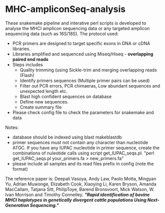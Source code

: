 # MHC-ampliconSeq-analysis


These snakemake pipeline and interative perl scripts is developed to analyse the MHCI amplicon sequencing data or any targeted amplicon sequencing data (such as 16S/18S). 
The protocol used:
* PCR primers are designed to target specific exons in DNA or cDNA libraries. 
* Libraries amplified and sequenced using Miseq/Hiseq - <b>overlapping paired end reads</b>
* Steps includes
	* Quality trimming (using Sickle-trim and merging overlapping reads (Flash)
	* Identify primers sequences (Multiple primer pairs can be used)
	* Filter out PCR errors, PCR chimaeras, Low abundant sequences and unexpected length etc. 
	* Blast high confident sequences on database
	* Define new sequences. 
  * Create summary file
* Please check config file to check the parameters for snakemake and data

Notes:
 * database should be indexed using blast makeblastdb
 * primer sequences must not contain any character than nucleotide ATGC. If you have any IUPAC nucleotide in primer sequence, create the combinations of nuleotide calls using script get_IUPAC_seqs.pl. "perl get_IUPAC_seqs.pl your_primers.fa > new_primers.fa" 
 * please include all samples and its read files prefix in config (note the format)

The reference paper is: Deepali Vasoya, Andy Law, Paolo Motta, Mingyan Yu, Adrian Muwonge, Elizabeth Cook, Xiaoying Li, Karen Bryson, Amanda MacCallam, Tatjana Sitt, PhilipToye, Barend Bronsvoort, Mick Watson, W. Ivan Morrison and Timothy Connelley. **_"Rapid identification of bovine MHCI haplotypes in genetically divergent cattle populations Using Next-Generation Sequencing."_**
